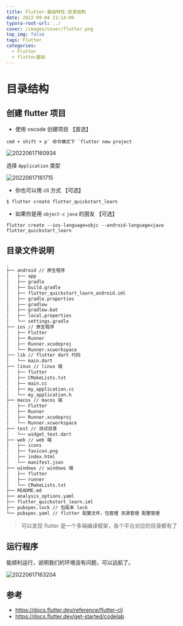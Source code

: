 ```yaml
---
title: Flutter-基础特性-目录结构
date: 2022-09-04 21:14:06
typora-root-url: ../
cover: /images/cover/flutter.png
top_img: false
tags: Flutter
categories:
  - Flutter
  - flutter基础
---
```


# 目录结构

## 创建 flutter 项目

- 使用 vscode 创建项目 【首选】

```shell
cmd + shift + p` 命令模式下 `flutter new project
```

![20220617160934](/assets/20220617160934.png)

选择 `Application` 类型

![20220617161715](/assets/20220617161715.png)

- 你也可以用 cli 方式 【可选】

```shell
$ flutter create flutter_quickstart_learn
```

- 如果你是用 `object-c` `java` 的朋友 【可选】

```shell
flutter create --ios-language=objc --android-language=java flutter_quickstart_learn
```

## 目录文件说明

```txt
.
├── android // 原生程序
│   ├── app
│   ├── gradle
│   ├── build.gradle
│   ├── flutter_quickstart_learn_android.iml
│   ├── gradle.properties
│   ├── gradlew
│   ├── gradlew.bat
│   ├── local.properties
│   └── settings.gradle
├── ios // 原生程序
│   ├── Flutter
│   ├── Runner
│   ├── Runner.xcodeproj
│   └── Runner.xcworkspace
├── lib // flutter dart 代码
│   └── main.dart
├── linux // linux 端
│   ├── flutter
│   ├── CMakeLists.txt
│   ├── main.cc
│   ├── my_application.cc
│   └── my_application.h
├── macos // macos 端
│   ├── Flutter
│   ├── Runner
│   ├── Runner.xcodeproj
│   └── Runner.xcworkspace
├── test // 测试目录
│   └── widget_test.dart
├── web // web 端
│   ├── icons
│   ├── favicon.png
│   ├── index.html
│   └── manifest.json
├── windows // windows 端
│   ├── flutter
│   ├── runner
│   └── CMakeLists.txt
├── README.md
├── analysis_options.yaml
├── flutter_quickstart_learn.iml
├── pubspec.lock // 包版本 lock
└── pubspec.yaml // flutter 配置文件，包管理 资源管理 配置管理
```

> 可以发现 flutter 是一个多端编译框架，各个平台对应的目录都有了

## 运行程序

能顺利运行，说明我们的环境没有问题，可以远航了。

![20220617163204](/assets/20220617163204.png)

## 参考

- https://docs.flutter.dev/reference/flutter-cli
- https://docs.flutter.dev/get-started/codelab
